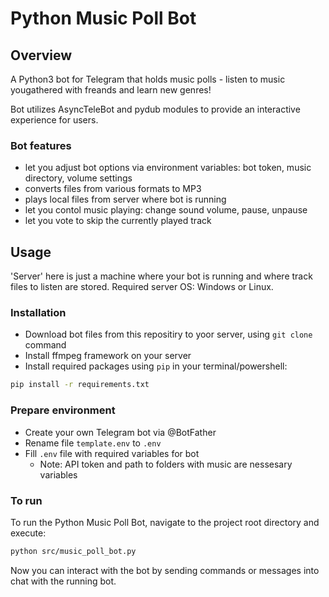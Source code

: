 # Python Music Poll Bot

## Overview

A Python3 bot for Telegram that holds music polls - listen to music yougathered with freands and learn new genres! 

Bot utilizes AsyncTeleBot and pydub modules to provide an interactive experience for users. 

### Bot features

- let you adjust bot options via environment variables: bot token, music directory, volume settings
- converts files from various formats to MP3
- plays local files from server where bot is running
- let you contol music playing: change sound volume, pause, unpause
- let you vote to skip the currently played track

## Usage

'Server' here is just a machine where your bot is running and where track files to listen are stored. 
Required server OS: Windows or Linux.

### Installation

*   Download bot files from this repositiry to yoor server, using `git clone` command
*   Install ffmpeg framework on your server
*   Install required packages using `pip` in your terminal/powershell:

```bash
pip install -r requirements.txt
```

### Prepare environment
*   Create your own Telegram bot via @BotFather
*   Rename file `template.env` to `.env`
*   Fill `.env` file with required variables for bot 
    *   Note: API token and path to folders with music are nessesary variables

### To run
To run the Python Music Poll Bot, navigate to the project root directory and execute:

```bash
python src/music_poll_bot.py
```

Now you can interact with the bot by sending commands or messages into chat with the running bot.